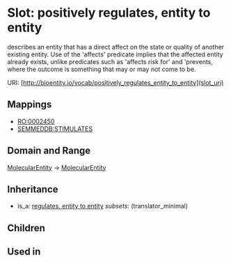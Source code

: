 # Slot: positively regulates, entity to entity


describes an entity that has a direct affect on the state or quality of another existing entity. Use of the 'affects' predicate implies that the affected entity already exists, unlike predicates such as 'affects risk for' and 'prevents, where the outcome is something that may or may not come to be.

URI: [http://bioentity.io/vocab/positively_regulates_entity_to_entity](slot_uri)
## Mappings

 * [RO:0002450](http://purl.obolibrary.org/obo/RO_0002450)
 * [SEMMEDDB:STIMULATES](http://purl.obolibrary.org/obo/SEMMEDDB_STIMULATES)
## Domain and Range

[MolecularEntity](MolecularEntity.md) -> [MolecularEntity](MolecularEntity.md)
## Inheritance

 *  is_a: [regulates, entity to entity](regulates_entity_to_entity.md) *subsets*: (translator_minimal)
## Children

## Used in

